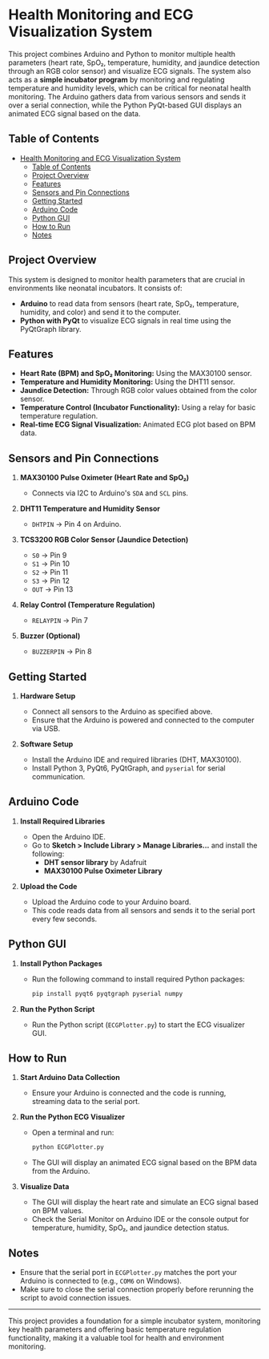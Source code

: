 # Health Monitoring and ECG Visualization System

This project combines Arduino and Python to monitor multiple health parameters (heart rate, SpO₂, temperature, humidity, and jaundice detection through an RGB color sensor) and visualize ECG signals. The system also acts as a **simple incubator program** by monitoring and regulating temperature and humidity levels, which can be critical for neonatal health monitoring. The Arduino gathers data from various sensors and sends it over a serial connection, while the Python PyQt-based GUI displays an animated ECG signal based on the data.

## Table of Contents

- [Health Monitoring and ECG Visualization System](#health-monitoring-and-ecg-visualization-system)
  - [Table of Contents](#table-of-contents)
  - [Project Overview](#project-overview)
  - [Features](#features)
  - [Sensors and Pin Connections](#sensors-and-pin-connections)
  - [Getting Started](#getting-started)
  - [Arduino Code](#arduino-code)
  - [Python GUI](#python-gui)
  - [How to Run](#how-to-run)
  - [Notes](#notes)

## Project Overview

This system is designed to monitor health parameters that are crucial in environments like neonatal incubators. It consists of:
- **Arduino** to read data from sensors (heart rate, SpO₂, temperature, humidity, and color) and send it to the computer.
- **Python with PyQt** to visualize ECG signals in real time using the PyQtGraph library.

## Features

- **Heart Rate (BPM) and SpO₂ Monitoring:** Using the MAX30100 sensor.
- **Temperature and Humidity Monitoring:** Using the DHT11 sensor.
- **Jaundice Detection:** Through RGB color values obtained from the color sensor.
- **Temperature Control (Incubator Functionality):** Using a relay for basic temperature regulation.
- **Real-time ECG Signal Visualization:** Animated ECG plot based on BPM data.

## Sensors and Pin Connections

1. **MAX30100 Pulse Oximeter (Heart Rate and SpO₂)**
   - Connects via I2C to Arduino's `SDA` and `SCL` pins.
   
2. **DHT11 Temperature and Humidity Sensor**
   - `DHTPIN` → Pin 4 on Arduino.

3. **TCS3200 RGB Color Sensor (Jaundice Detection)**
   - `S0` → Pin 9
   - `S1` → Pin 10
   - `S2` → Pin 11
   - `S3` → Pin 12
   - `OUT` → Pin 13

4. **Relay Control (Temperature Regulation)**
   - `RELAYPIN` → Pin 7

5. **Buzzer (Optional)**
   - `BUZZERPIN` → Pin 8

## Getting Started

1. **Hardware Setup**
   - Connect all sensors to the Arduino as specified above.
   - Ensure that the Arduino is powered and connected to the computer via USB.

2. **Software Setup**
   - Install the Arduino IDE and required libraries (DHT, MAX30100).
   - Install Python 3, PyQt6, PyQtGraph, and `pyserial` for serial communication.

## Arduino Code

1. **Install Required Libraries**
   - Open the Arduino IDE.
   - Go to **Sketch > Include Library > Manage Libraries...** and install the following:
     - **DHT sensor library** by Adafruit
     - **MAX30100 Pulse Oximeter Library**

2. **Upload the Code**
   - Upload the Arduino code to your Arduino board.
   - This code reads data from all sensors and sends it to the serial port every few seconds.

## Python GUI

1. **Install Python Packages**
   - Run the following command to install required Python packages:
     ```bash
     pip install pyqt6 pyqtgraph pyserial numpy
     ```

2. **Run the Python Script**
   - Run the Python script (`ECGPlotter.py`) to start the ECG visualizer GUI.

## How to Run

1. **Start Arduino Data Collection**
   - Ensure your Arduino is connected and the code is running, streaming data to the serial port.

2. **Run the Python ECG Visualizer**
   - Open a terminal and run:
     ```bash
     python ECGPlotter.py
     ```
   - The GUI will display an animated ECG signal based on the BPM data from the Arduino.

3. **Visualize Data**
   - The GUI will display the heart rate and simulate an ECG signal based on BPM values.
   - Check the Serial Monitor on Arduino IDE or the console output for temperature, humidity, SpO₂, and jaundice detection status.

## Notes

- Ensure that the serial port in `ECGPlotter.py` matches the port your Arduino is connected to (e.g., `COM6` on Windows).
- Make sure to close the serial connection properly before rerunning the script to avoid connection issues.

---

This project provides a foundation for a simple incubator system, monitoring key health parameters and offering basic temperature regulation functionality, making it a valuable tool for health and environment monitoring.

